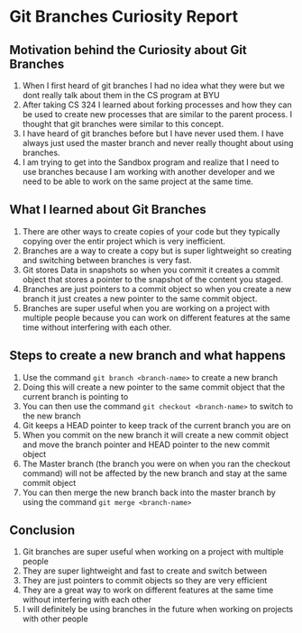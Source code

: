 # Git Branches Curiosity Report

## Motivation behind the Curiosity about Git Branches
1. When I first heard of git branches I had no idea what they were but we dont really talk about them in the CS program at BYU
2. After taking CS 324 I learned about forking processes and how they can be used to create new processes that are similar to the parent process. I thought that git branches were similar to this concept.
3. I have heard of git branches before but I have never used them. I have always just used the master branch and never really thought about using branches.
4. I am trying to get into the Sandbox program and realize that I need to use branches because I am working with another developer and we need to be able to work on the same project at the same time.

## What I learned about Git Branches
1. There are other ways to create copies of your code but they typically copying over the entir project which is very inefficient.
2. Branches are a way to create a copy but is super lightweight so creating and switching between branches is very fast.
3. Git stores Data in snapshots so when you commit it creates a commit object that stores a pointer to the snapshot of the content you staged.
4. Branches are just pointers to a commit object so when you create a new branch it just creates a new pointer to the same commit object.
5. Branches are super useful when you are working on a project with multiple people because you can work on different features at the same time without interfering with each other.

## Steps to create a new branch and what happens
1. Use the command `git branch <branch-name>` to create a new branch
2. Doing this will create a new pointer to the same commit object that the current branch is pointing to
3. You can then use the command `git checkout <branch-name>` to switch to the new branch
4. Git keeps a HEAD pointer to keep track of the current branch you are on
5. When you commit on the new branch it will create a new commit object and move the branch pointer and HEAD pointer to the new commit object
6. The Master branch (the branch you were on when you ran the checkout command) will not be affected by the new branch and stay at the same commit object
7. You can then merge the new branch back into the master branch by using the command `git merge <branch-name>`

## Conclusion
1. Git branches are super useful when working on a project with multiple people
2. They are super lightweight and fast to create and switch between
3. They are just pointers to commit objects so they are very efficient
4. They are a great way to work on different features at the same time without interfering with each other
5. I will definitely be using branches in the future when working on projects with other people